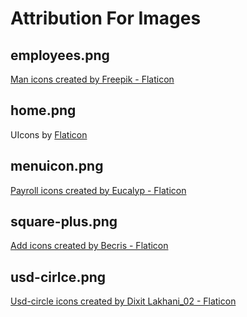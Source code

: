 # Attribution For Images

## employees.png
<a href="https://www.flaticon.com/free-icons/man" title="man icons">Man icons created by Freepik - Flaticon</a>

## home.png
UIcons by <a href="https://www.flaticon.com/uicons">Flaticon</a>

## menuicon.png
<a href="https://www.flaticon.com/free-icons/payroll" title="payroll icons">Payroll icons created by Eucalyp - Flaticon</a>

## square-plus.png
<a href="https://www.flaticon.com/free-icons/add" title="add icons">Add icons created by Becris - Flaticon</a>

## usd-cirlce.png
<a href="https://www.flaticon.com/free-icons/usd-circle" title="usd-circle icons">Usd-circle icons created by Dixit Lakhani_02 - Flaticon</a>
